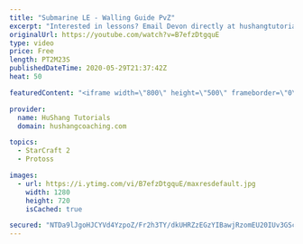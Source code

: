 ```yaml
---
title: "Submarine LE - Walling Guide PvZ"
excerpt: "Interested in lessons? Email Devon directly at hushangtutorials@outlook.com ------------------------------------------------------------------------------------------------------- Want to support HuShang Tutorials directly? Patreon is a website where you can contribute a monthly donation that will help"
originalUrl: https://youtube.com/watch?v=B7efzDtgquE
type: video
price: Free
length: PT2M23S
publishedDateTime: 2020-05-29T21:37:42Z
heat: 50

featuredContent: "<iframe width=\"800\" height=\"500\" frameborder=\"0\" src=\"https://www.youtube.com/embed/B7efzDtgquE\" allow=\"accelerometer; autoplay; encrypted-media; gyroscope; picture-in-picture\" allowfullscreen></iframe>"

provider:
  name: HuShang Tutorials
  domain: hushangcoaching.com

topics:
  - StarCraft 2
  - Protoss

images:
  - url: https://i.ytimg.com/vi/B7efzDtgquE/maxresdefault.jpg
    width: 1280
    height: 720
    isCached: true

secured: "NTDa9lJgoHJCYVd4YzpoZ/Fr2h3TY/dkUHRZzEGzYIBawjRzomEU20IUv3GSc9lmgp/V7UewaAJMkPcLc8FagoR5FyOPd1wDd8CdzpuiNb0MNIyjMSvGwoJtB/cexMJFdap+byGu1/s6q3KE9LVmVubZVPO6OHGNdi/pS0E4tZqg2tIITVCpfo428y/qqORUBCvF9sjptbPJHBW8GXZB2VubZQK8z22///22pkAQ27VnQpke8SJnGm/vrVbxd7mHp7JsZXOkXaZXDd8NLXm4lxgy7taGaY2RRO5rmFzvklilQvRpYPwEybFawGeq6vLX4nZj7ldphgzMlt4PdoHOYB1lhvl3xjKv8RTdD7eOv1sHzVOLXWo7juYnGJiZCnDQx/cz4SECnWEv/2XB2Ap7uW9CEzxpVyY6ZMR677UmAIk=;9cMUMO3oqfXZZX2o/S79qA=="
---
```


